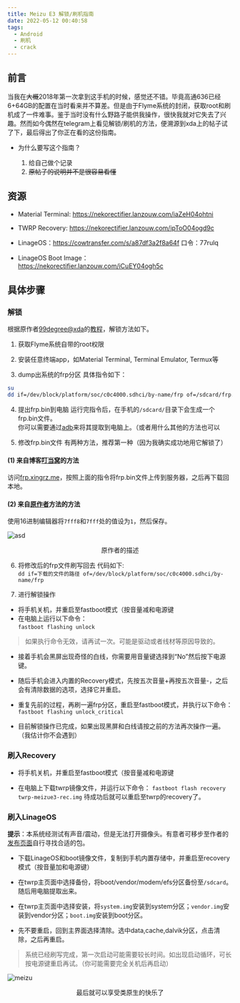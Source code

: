 ```yaml
---
title: Meizu E3 解锁/刷机指南
date: 2022-05-12 00:40:58
tags: 
  - Android
  - 刷机
  - crack
---
```


## 前言

当我在~~大概~~2018年第一次拿到这手机的时候，感觉还不错。毕竟高通636已经6+64GB的配置在当时看来并不算差。但是由于Flyme系统的封闭，获取root和刷机成了一件难事。鉴于当时没有什么野路子能供我操作，很快我就对它失去了兴趣。然而如今偶然在telegram上看见解锁/刷机的方法，便溯源到xda上的帖子试了下，最后得出了你正在看的这份指南。

- 为什么要写这个指南？
  
  1. 给自己做个记录
  2. ~~原帖子的说明并不是很容易看懂~~

## 资源

 - Material Terminal: https://nekorectifier.lanzouw.com/iaZeH04ohtni

 - TWRP Recovery: https://nekorectifier.lanzouw.com/ipToO04ogd9c

 - LinageOS：https://cowtransfer.com/s/a87df3a2f8a64f 口令：77rulq 

 - LinageOS Boot Image：https://nekorectifier.lanzouw.com/iCuEY04ogh5c

## 具体步骤

### 解锁

根据原作者[99degree@xda](https://forum.xda-developers.com/m/99degree.8186420/)的[教程](https://forum.xda-developers.com/t/meizu-e3-unlock-bootloader-tutorial.4005459/)，解锁方法如下。

1. 获取Flyme系统自带的root权限

2. 安装任意终端app，如Material Terminal, Terminal Emulator, Termux等

3. dump出系统的frp分区
  具体指令如下：  
  
  ```bash
  su
  dd if=/dev/block/platform/soc/c0c4000.sdhci/by-name/frp of=/sdcard/frp.bin
  ```

4. 提出frp.bin到电脑
  运行完指令后，在手机的`/sdcard/`目录下会生成一个frp.bin文件。  
  你可以需要通过[adb](https://developer.android.com/studio/command-line/adb.html)来将其提取到电脑上。（或者用什么其他的方法也可以

5. 修改frp.bin文件
  有两种方法，推荐第一种（因为我确实成功地用它解锁了）
  
  #### (1) 来自博客[叮当窝](https://blog.doreoom.com/644.html)的方法

  访问[frp.xingrz.me](frp.xingrz.me)，按照上面的指令将frp.bin文件上传到服务器，之后再下载回本地。

  #### (2) 来自[原作者](https://www.youtube.com/watch?v=7kKS7a_0CAg&t=2s&ab_channel=99degree)方法的方法

  使用16进制编辑器将`7fff8`和`7fff`处的值设为`1`，然后保存。

  ![asd](orides.png)

  <p align="center">原作者的描述</p>

6. 将修改后的frp文件刷写回去
  代码如下:  
  `dd if=下载的文件的路径 of=/dev/block/platform/soc/c0c4000.sdhci/by-name/frp`

7. 进行解锁操作
  - 将手机关机，并重启至fastboot模式（按音量减和电源键
  - 在电脑上运行以下命令：  
    `fastboot flashing unlock`
    
  > 如果执行命令无效，请再试一次。可能是驱动或者线材等原因导致的。

  - 接着手机会黑屏出现奇怪的白线，你需要用音量键选择到“No”然后按下电源键。
    
  - 随后手机会进入内置的Recovery模式，先按五次音量+再按五次音量-，之后会有清除数据的选项，选择它并重启。

  - 重复先前的过程，再刷一遍frp分区，重启至fastboot模式，并执行以下命令：
    `fastboot flashing unlock_critical`
    
  - 目前解锁操作已完成，如果出现黑屏和白线请按之前的方法再次操作一遍。（我估计你不会遇到）

### 刷入Recovery

  - 将手机关机，并重启至fastboot模式（按音量减和电源键

  - 在电脑上下载twrp镜像文件，并运行以下命令：
    `fastboot flash recovery twrp-meizue3-rec.img`
    待成功后就可以重启至twrp的recovery了。

### 刷入LinageOS

  **提示**：本系统经测试有声音/震动，但是无法打开摄像头。有意者可移步至作者的[发布页面](https://github.com/99degree/android_vendor_meizu_m851q/releases)自行寻找合适的包。

  - 下载LinageOS和boot镜像文件，复制到手机内置存储中，并重启至recovery模式（按音量加和电源键）

  - 在twrp主页面中选择备份，将boot/vendor/modem/efs分区备份至`/sdcard`。随后用电脑提取出来。

  - 在twrp主页面中选择安装，将`system.img`安装到system分区；`vendor.img`安装到vendor分区；`boot.img`安装到boot分区。

  - 先不要重启，回到主界面选择清除。选中data,cache,dalvik分区，点击清除，之后再重启。

  > 系统已经刷写完成，第一次启动可能需要较长时间。如出现启动循环，可长按电源键重启再试。（你可能需要完全关机后再启动）


![meizu](meizue3.png)

<p align="center">最后就可以享受类原生的快乐了</p>
  

